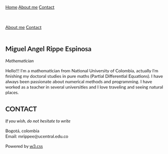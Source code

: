<!--DOCTYPE html-->
<html lang="en">
<title>Miguel</title>
<meta charset="UTF-8">
<meta name="viewport" content="width=device-width, initial-scale=1">
<link rel="stylesheet" href="https://www.w3schools.com/w3css/4/w3.css">
<link rel="stylesheet" href="https://fonts.googleapis.com/css?family=Lato">
<link rel="stylesheet" href="https://cdnjs.cloudflare.com/ajax/libs/font-awesome/4.7.0/css/font-awesome.min.css">
<style>
body {font-family: "Lato", sans-serif}
.mySlides {display: none}
</style>
<body>

<!-- Navbar -->
<div class="w3-top">
  <div class="w3-bar w3-black w3-card">
    <a class="w3-bar-item w3-button w3-padding-large w3-hide-medium w3-hide-large w3-right" href="javascript:void(0)" onclick="myFunction()" title="Toggle Navigation Menu"><i class="fa fa-bars"></i></a>
    <a href="#" class="w3-bar-item w3-button w3-padding-large">Home</a>
    <a href="#aboutme" class="w3-bar-item w3-button w3-padding-large w3-hide-small">About me</a>
    <a href="#contact" class="w3-bar-item w3-button w3-padding-large w3-hide-small">Contact</a>
    <!--<a href="javascript:void(0)" class="w3-padding-large w3-hover-red w3-hide-small w3-right"><i class="fa fa-search"></i></a>-->
  </div>
</div>

<!-- Navbar on small screens (remove the onclick attribute if you want the navbar to always show on top of the content when clicking on the links) -->
<div id="navDemo" class="w3-bar-block w3-black w3-hide w3-hide-large w3-hide-medium w3-top" style="margin-top:46px">
  <a href="#aboutme" class="w3-bar-item w3-button w3-padding-large" onclick="myFunction()">About me</a>
  <a href="#contact" class="w3-bar-item w3-button w3-padding-large" onclick="myFunction()">Contact</a>
</div>

<!-- Page content -->
<div class="w3-content" style="max-width:2000px;margin-top:46px">

  <!-- Automatic Slideshow Images -->
  <div class="mySlides w3-display-container w3-center">
    <img src="https://github.com/MiguelRippe/MiguelRippe.github.io/blob/main/images/brain.jpg?raw=true" style="width:100%" alt="brain">
     <div class="w3-display-bottomleft w3-container w3-text-yellow w3-padding-16 w3-hide-small" style="text-shadow:2px 2px 0 #444">
      <h3>Programming lover</h3>
      <p style="max-width:300px;"><b>"Any fool can write code that a computer can understand. Good programmers write code that humans can understand." – Martin Fowler</b></p>   
    </div>  
  </div>
  <div class="mySlides w3-display-container w3-center">
    <img src="https://github.com/MiguelRippe/MiguelRippe.github.io/blob/main/images/cocuy.jpg?raw=true" style="width:100%" alt="cocuy">
    <div class="w3-display-bottommiddle w3-container w3-text-teal w3-padding-16 w3-hide-small" style="text-shadow:2px 2px 0 #444">
      <h3>Travel lover</h3>
      <p><b> "Jobs fill your pockets, adventures fill your soul."</b></p>    
    </div>
  </div>
  <div class="mySlides w3-display-container w3-center">
    <img src="https://github.com/MiguelRippe/MiguelRippe.github.io/blob/main/images/math.jpg?raw=true" style="width:100%" alt="math">
    <div class="w3-display-bottomright w3-container w3-text-white w3-padding-16 w3-hide-small" style="text-shadow:2px 2px 0 #444">
      <h3>Math lover</h3>
      <p style="max-width:350px;"><b>"There should be no such thing as boring mathematics."— Edsger W. Dijkstra </b></p>    
    </div>
  </div>

  <!-- aboutme Section -->
  <div class="w3-container w3-content w3-center w3-padding-64" style="max-width:800px" id="aboutme">
    <h2 class="w3-wide">Miguel Angel Rippe Espinosa</h2>
    <p class="w3-opacity"><i>Mathematician</i></p>
    <p class="w3-justify"> Hello!!! I'm a mathematician from National University of Colombia, actually I'm finishing my doctoral studies in pure maths (Partial Differential Equations). I have always been passionate about numerical methods and programming. I have worked as a teacher in several universities and 
I love traveling and seeing natural places.</p>
    
  </div>


  <!-- The Contact Section -->
  <div class="w3-container w3-content w3-padding-64" style="max-width:800px" id="contact">
    <h2 class="w3-wide w3-center">CONTACT</h2>
    <p class="w3-opacity w3-center"><i>If you wish, do not hesitate to write</i></p>
    <div class="w3-row w3-padding-32">
      <div class="w3-col m6 w3-large w3-margin-bottom">
        <i class="fa fa-map-marker" style="width:30px"></i> Bogotá, colombia<br>
        <i class="fa fa-envelope" style="width:30px"> </i> Email: mrippee@ucentral.edu.co<br>
      </div>
      
<!-- End Page Content -->
</div>



<!-- Footer -->
<footer class="w3-container w3-padding-64 w3-center w3-opacity w3-light-grey w3-xlarge">
  <a href="https://www.linkedin.com/in/marippee"><i class="fa fa-linkedin w3-hover-opacity"> </i> </a>
  <a href="https://github.com/MiguelRippe"><i class="fa fa-github w3-hover-opacity"> </i> </a>
  <p class="w3-medium">Powered by <a href="https://www.w3schools.com/w3css/default.asp" target="_blank">w3.css</a></p>
</footer>

<script>
// Automatic Slideshow - change image every 4 seconds
var myIndex = 0;
carousel();

function carousel() {
  var i;
  var x = document.getElementsByClassName("mySlides");
  for (i = 0; i < x.length; i++) {
    x[i].style.display = "none";  
  }
  myIndex++;
  if (myIndex > x.length) {myIndex = 1}    
  x[myIndex-1].style.display = "block";  
  setTimeout(carousel, 4000);    
}

// Used to toggle the menu on small screens when clicking on the menu button
function myFunction() {
  var x = document.getElementById("navDemo");
  if (x.className.indexOf("w3-show") == -1) {
    x.className += " w3-show";
  } else { 
    x.className = x.className.replace(" w3-show", "");
  }
}

// When the user clicks anywhere outside of the modal, close it
var modal = document.getElementById('ticketModal');
window.onclick = function(event) {
  if (event.target == modal) {
    modal.style.display = "none";
  }
}
</script>
<!--</body>
</html>-->
